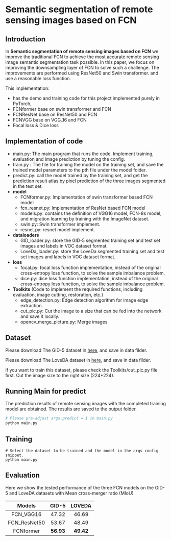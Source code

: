 
# Semantic segmentation of remote sensing images based on FCN
## Introduction

In **Semantic segmentation of remote sensing images based on FCN** we improve the traditional FCN to achieve the most accurate remote sensing image semantic segmentation task possible. In this paper, we focus on improving the downsampling layer of FCN to solve such a challenge. The improvements are performed using ResNet50 and Swin transformer. and use a reasonable loss function.

This implementation:

- has the demo and training code for this project implemented purely in PyTorch,
- FCNformer base on swin transformer and FCN
- FCNResNet base on ResNet50 and FCN
- FCNVGG base on VGG_16 and FCN
- Focal loss & Dice loss

## Implementation of code

- main.py: The main program that runs the code. Implement training, evaluation and image prediction by tuning the config.
- train.py : The file for training the model on the training set, and save the trained model parameters to the pth file under the model folder.
- predict.py: call the model trained by the training set, and get the prediction result atlas by pixel prediction of the three images segmented in the test set.
- **model**
  - FCNformer.py: Implementation of swin transformer based FCN model
  - fcn_resnet.py: Implementation of ResNet based FCN model
  - models.py: contains the definition of VGG16 model, FCN-8s model, and migration learning by training with the ImageNet dataset.
  - swin.py: Swin transformer implement.
  - resnet.py: resnet model implement.
- **dataloaders**
  - GID_loader.py: store the GID-5 segmented training set and test set images and labels in VOC dataset format.
  - LoveDa_loader.py: store the LoveDa segmented training set and test set images and labels in VOC dataset format.
- **loss**
  - focal.py:  focal loss function implementation, instead of the original cross-entropy loss function, to solve the sample imbalance problem.
  - dice.py:  dice loss function implementation, instead of the original cross-entropy loss function, to solve the sample imbalance problem.
- **Toolkits** (Code to implement the required functions, including evaluation, image cutting, restoration, etc.)
  - edge_detection.py: Edge detection algorithm for image edge extraction.
  - cut_pic.py: Cut the image to a size that can be fed into the network and save it locally.
  - opencv_merge_picture.py: Merge images

## Dataset

Please download The GID-5 dataset in [here](https://x-ytong.github.io/project/GID.html), and save in data filder.

Please download The LoveDA dataset in [here](https://zenodo.org/record/5706578#.Y2Ty5nZBxD8), and save in data filder.

If you want to train this dataset, please check the Toolkits/cut_pic.py file first. Cut the image size to the right size (224*224).

## Running Main for predict

The prediction results of remote sensing images with the completed training model are obtained. The results are saved to the output folder.

```bash
# Please pre-adjust args.predict = 1 in main.py
python main.py

```

## Training

```
# Select the dataset to be trained and the model in the args config snippet.
python main.py

```

## Evaluation

Here we show the tested performance of the three FCN models on the GID-5 and LoveDA datasets with Mean cross-merger ratio (MIoU)

| Models         | GID-5 | LOVEDA |
|:--------------:|:----:|:------------:|
| FCN_VGG16  | 47.32 |     46.69     |
| FCN_ResNet50 | 53.67 |     48.49     |
| FCNformer  | **56.93** |     **49.42**     |

